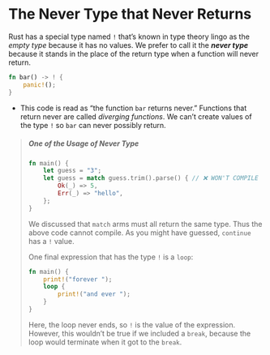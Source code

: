 # The Never Type that Never Returns

Rust has a special type named `!` that’s known in type theory lingo as the *empty type* because it has no values. We prefer to call it the ***never type*** because it stands in the place of the return type when a function will never return.

```rust
fn bar() -> ! {
    panic!();
}
```

* This code is read as “the function `bar` returns never.” Functions that return never are called *diverging functions*. We can’t create values of the type `!` so `bar` can never possibly return.

> ##### One of the Usage of Never Type
>
> ```rust
> fn main() {
>     let guess = "3";
>     let guess = match guess.trim().parse() { // ❌ WON'T COMPILE
>         Ok(_) => 5,
>         Err(_) => "hello",
>     };
> }
> ```
>
> We discussed that `match` arms must all return the same type. Thus the above code cannot compile. As you might have guessed, `continue` has a `!` value.
>
> One final expression that has the type `!` is a `loop`:
>
> ```rust
> fn main() {
>     print!("forever ");
>     loop {
>         print!("and ever ");
>     }
> }
> ```
>
> Here, the loop never ends, so `!` is the value of the expression. However, this wouldn’t be true if we included a `break`, because the loop would terminate when it got to the `break`.